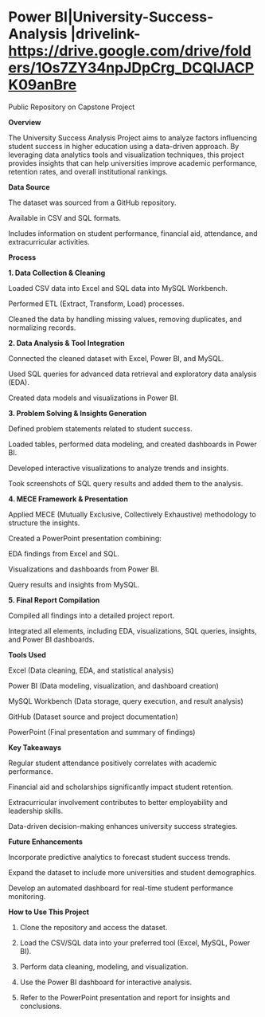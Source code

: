 # Power BI|University-Success-Analysis |drivelink- https://drive.google.com/drive/folders/1Os7ZY34npJDpCrg_DCQlJACPK09anBre
Public Repository on Capstone Project




**Overview**

The University Success Analysis Project aims to analyze factors influencing student success in higher education using a data-driven approach. By leveraging data analytics tools and visualization techniques, this project provides insights that can help universities improve academic performance, retention rates, and overall institutional rankings.

**Data Source**

  The dataset was sourced from a GitHub repository.

  Available in CSV and SQL formats.

  Includes information on student performance, financial aid, attendance, and extracurricular activities.

**Process**

**1. Data Collection & Cleaning**

   Loaded CSV data into Excel and SQL data into MySQL Workbench.

   Performed ETL (Extract, Transform, Load) processes.

   Cleaned the data by handling missing values, removing duplicates, and normalizing records.

**2. Data Analysis & Tool Integration**

   Connected the cleaned dataset with Excel, Power BI, and MySQL.

   Used SQL queries for advanced data retrieval and exploratory data analysis (EDA).

   Created data models and visualizations in Power BI.

**3. Problem Solving & Insights Generation**

   Defined problem statements related to student success.

   Loaded tables, performed data modeling, and created dashboards in Power BI.

   Developed interactive visualizations to analyze trends and insights.

   Took screenshots of SQL query results and added them to the analysis.

**4. MECE Framework & Presentation**

   Applied MECE (Mutually Exclusive, Collectively Exhaustive) methodology to structure the insights.

   Created a PowerPoint presentation combining:

   EDA findings from Excel and SQL.

   Visualizations and dashboards from Power BI.

   Query results and insights from MySQL.

**5. Final Report Compilation**

   Compiled all findings into a detailed project report.

   Integrated all elements, including EDA, visualizations, SQL queries, insights, and Power BI dashboards.

**Tools Used**

   Excel (Data cleaning, EDA, and statistical analysis)

   Power BI (Data modeling, visualization, and dashboard creation)

   MySQL Workbench (Data storage, query execution, and result analysis)

   GitHub (Dataset source and project documentation)

   PowerPoint (Final presentation and summary of findings)

**Key Takeaways**

   Regular student attendance positively correlates with academic performance.

   Financial aid and scholarships significantly impact student retention.

   Extracurricular involvement contributes to better employability and leadership skills.

   Data-driven decision-making enhances university success strategies.

**Future Enhancements**

   Incorporate predictive analytics to forecast student success trends.

   Expand the dataset to include more universities and student demographics.

   Develop an automated dashboard for real-time student performance monitoring.

**How to Use This Project**

1. Clone the repository and access the dataset.

2. Load the CSV/SQL data into your preferred tool (Excel, MySQL, Power BI).

3. Perform data cleaning, modeling, and visualization.

4. Use the Power BI dashboard for interactive analysis.

5. Refer to the PowerPoint presentation and report for insights and conclusions.
